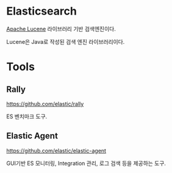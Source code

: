 # Elasticsearch

[Apache Lucene](https://lucene.apache.org/core/) 라이브러리 기반 검색엔진이다.

Lucene은 Java로 작성된 검색 엔진 라이브러리이다.

# Tools

## Rally

https://github.com/elastic/rally

ES 벤치마크 도구.

## Elastic Agent

https://github.com/elastic/elastic-agent

GUI기반 ES 모니터링, Integration 관리, 로그 검색 등을 제공하는 도구.
